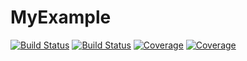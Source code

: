 # MyExample

[![Build Status](https://travis-ci.com/Brunods1001/MyExample.jl.svg?branch=master)](https://travis-ci.com/Brunods1001/MyExample.jl)
[![Build Status](https://ci.appveyor.com/api/projects/status/github/Brunods1001/MyExample.jl?svg=true)](https://ci.appveyor.com/project/Brunods1001/MyExample-jl)
[![Coverage](https://codecov.io/gh/Brunods1001/MyExample.jl/branch/master/graph/badge.svg)](https://codecov.io/gh/Brunods1001/MyExample.jl)
[![Coverage](https://coveralls.io/repos/github/Brunods1001/MyExample.jl/badge.svg?branch=master)](https://coveralls.io/github/Brunods1001/MyExample.jl?branch=master)
